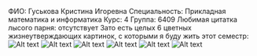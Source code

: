 ФИО: Гуськова Кристина Игоревна
Специальность: Прикладная математика и информатика
Курс: 4
Группа: 6409
Любимая цитатка лысого парня: отсутствует
Зато есть целых 6 цветных жизнеутверждающих картинок, с которыми я буду жить этот семестр:
![Alt text](image-4.png)
![Alt text](image-2.png)
![Alt text](image-3.png)
![Alt text](image.png)
![Alt text](image-1.png)
![Alt text](image-5.png)